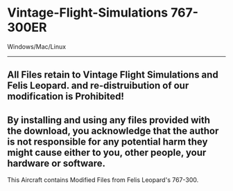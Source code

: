 # Vintage-Flight-Simulations 767-300ER

Windows/Mac/Linux

--------------------------------
All Files retain to Vintage Flight Simulations and Felis Leopard.
and re-distruibution of our modification is Prohibited!
--------------------------------
By installing and using any files provided with the download, you acknowledge 
that the author is not responsible for any potential harm they might cause
either to you, other people, your hardware or software.
--------------------------------
This Aircraft contains Modified Files from Felis Leopard's 767-300.
